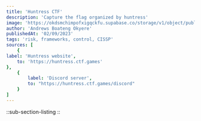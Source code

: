 ```yaml
---
title: 'Huntress CTF'
description: 'Capture the flag organized by huntress'
image: 'https://okdsmchimpofxigqckfu.supabase.co/storage/v1/object/public/assets/images/huntress_ctf-min.webp'
author: 'Andrews Boateng Okyere'
publishedAt: '02/09/2023'
tags: 'risk, frameworks, control, CISSP'
sources: [
    {
label: 'Huntress website',
    to: 'https://huntress.ctf.games' 
},
    {
        label: 'Discord server',
        to: "https://huntress.ctf.games/discord"
    }
]
---
```


::sub-section-listing
::
